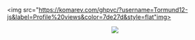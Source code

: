 <img src="https://komarev.com/ghpvc/?username=Tormund12-js&label=Profile%20views&color=7de27d&style=flat"img> 
<div align="center">
    <a href="https://discord.com/users/784677560524996638" title="Discord Profile"><img src="https://lanyard-profile-readme.vercel.app/api/784677560524996638"></a>
</div>
